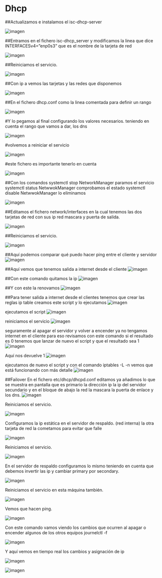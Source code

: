 # Dhcp
##Actualizamos e instalamos el isc-dhcp-server

![imagen](https://github.com/freddy13513/Dhcp/assets/146179724/d1e9a5b7-719e-4f64-a27c-320578aa6699)

##Entramos en el fichero isc-dhcp_server y modificamos la linea que dice INTERFACESv4=”enp0s3” que es el nombre de la tarjeta de red

![imagen](https://github.com/freddy13513/Dhcp/assets/146179724/3cb1d220-addc-42cc-8eee-25bf0a45855c)

##Reiniciamos el servicio.

![imagen](https://github.com/freddy13513/Dhcp/assets/146179724/e958c60d-c0b1-4edd-b551-68bbc791081f)

##Con ip a vemos las tarjetas y las redes que disponemos

![imagen](https://github.com/freddy13513/Dhcp/assets/146179724/1845adad-2baf-4a8e-88ba-c6b827bcf3ef)

##En el fichero dhcp.conf  como la linea comentada para definir un rango

![imagen](https://github.com/freddy13513/Dhcp/assets/146179724/e333592e-2041-46da-841f-3e576678d940)

#Y lo pegamos al final configurando los valores necesarios.
teniendo en cuenta el rango que vamos a dar, los dns

![imagen](https://github.com/freddy13513/Dhcp/assets/146179724/31b66e07-9a46-4962-ba22-11b59f184c1b)

#volvemos a reiniciar el servicio

![imagen](https://github.com/freddy13513/Dhcp/assets/146179724/bd3b41f7-c391-45ed-94ab-ce67d6884407)

#este fichero es importante tenerlo en cuenta 

![imagen](https://github.com/freddy13513/Dhcp/assets/146179724/afeacee7-d230-4ef8-a8de-9df5529f26e8)

##Con los comandos
systemctl stop NetworkManager paramos el servicio 
systemctl status NetwwokManager comprobamos el estado 
systemctl disable NetwwokManager lo eliminamos

![imagen](https://github.com/freddy13513/Dhcp/assets/146179724/20873b02-555d-4529-97ad-d1b9fd3fe472)

##Editamos el fichero  network/interfaces en la cual tenemos las dos tarjetas de red con sus ip red mascara y puerta de salida. 

![imagen](https://github.com/freddy13513/Dhcp/assets/146179724/ec94927e-8afc-45f1-a89f-9fad5bba000d)

##Reiniciamos el servicio.

![imagen](https://github.com/freddy13513/Dhcp/assets/146179724/42ec9a8b-561d-4ae2-922e-730fb7689281)

##Aquí podemos comparar qué puedo hacer ping entre el cliente y servidor
![imagen](https://github.com/freddy13513/Dhcp/assets/146179724/48c1ff65-9878-46f1-b3f1-ab87158b4626)

##Aquí vemos que tenemos salida a internet desde el cliente 
![imagen](https://github.com/freddy13513/Dhcp/assets/146179724/5d692d3d-3f38-4390-9ffd-c33a67dac133)

##Con este comando quitamos la ip
![imagen](https://github.com/freddy13513/Dhcp/assets/146179724/82c0019b-634c-404b-82ee-2a3e3730dda4)

##Y con este la renovamos
![imagen](https://github.com/freddy13513/Dhcp/assets/146179724/8f9d3dc3-cfb0-41fb-aecf-b94b3691f86e)

##Para tener salida a internet desde el clientes tenemos que crear las reglas ip table creamos este script y lo ejecutamos
![imagen](https://github.com/freddy13513/Dhcp/assets/146179724/672a5c89-7d82-43a7-af60-6c2d9a300b62)

ejecutamos el script
![imagen](https://github.com/freddy13513/Dhcp/assets/146179724/2d816fbf-cf97-48de-b6e2-cabf9f9a68f7)

reiniciamos el servicio
![imagen](https://github.com/freddy13513/Dhcp/assets/146179724/77ba9de9-a285-48b6-bad5-89b17149f9c0)

seguramente al apagar el servidor y volver a encender ya no tengamos internet en el cliente para eso revisamos con este comando si el resultado es 0 tenemos que lanzar de nuevo el script  y que el resultado sea 1
![imagen](https://github.com/freddy13513/Dhcp/assets/146179724/14bf4416-5446-4a8b-8789-780f6144d493)

Aquí nos devuelve 1
![imagen](https://github.com/freddy13513/Dhcp/assets/146179724/26101b68-8582-4630-944c-ee2c50af0d94)

ejecutamos de nuevo el script y con el comando iptables -L -n vemos que está funcionando con más detalle
![imagen](https://github.com/freddy13513/Dhcp/assets/146179724/8321da42-ce96-4d98-a0ac-d66992aa9c12)

##Failover
En el fichero etc/dhcp/dhcpd.conf  editamos ya añadimos lo que se muestra en pantalla que es primario la dirección ip la ip del servidor secundario  y en el bloque de abajo la red la mascara la puerta de enlace y los dns.
![imagen](https://github.com/freddy13513/Dhcp/assets/146179724/ab342743-f9bf-441f-b658-1da5fccf6e3a)

Reiniciamos el servicio. 

![imagen](https://github.com/freddy13513/Dhcp/assets/146179724/9794085b-29cd-4d2e-99c8-13c839cc3ce3)

Configuramos la ip estática en el servidor de respaldo. (red interna) la otra tarjeta de red la cometamos para evitar que falle 

![imagen](https://github.com/freddy13513/Dhcp/assets/146179724/937b0aba-c29b-4882-9104-0c2e7e3abf1f)

Reiniciamos el servicio.

![imagen](https://github.com/freddy13513/Dhcp/assets/146179724/dbce8af1-6235-4827-86d6-93037037c466)

En el servidor de respaldo configuramos lo mismo teniendo en cuenta que debemos invertir las ip y cambiar primary por secondary. 

![imagen](https://github.com/freddy13513/Dhcp/assets/146179724/1331cf04-3370-4e53-a9e3-7ee53bd5d291)

Reiniciamos el servicio en esta máquina también.

![imagen](https://github.com/freddy13513/Dhcp/assets/146179724/1ac4fb1a-e82d-4e9a-8c39-489d88b9e05a)

Vemos que hacen ping.

![imagen](https://github.com/freddy13513/Dhcp/assets/146179724/6cc9fb48-97b2-4375-b163-0e7f169300f7)

Con este comando vamos viendo los cambios que ocurren al apagar o encender algunos de los otros equipos journelctl -f

![imagen](https://github.com/freddy13513/Dhcp/assets/146179724/2fb8a10a-986c-4c7d-88b7-5a994d2117da)

Y aquí vemos en tiempo real los cambios y asignación de ip 

![imagen](https://github.com/freddy13513/Dhcp/assets/146179724/bfae993e-c3e1-4555-9cbe-5fcf0ab4d4e4)

![imagen](https://github.com/freddy13513/Dhcp/assets/146179724/7481ee40-1469-40cf-8031-c578af3f842e)







